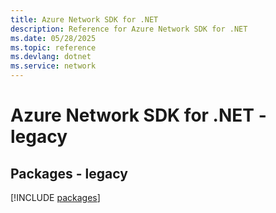 ```yaml
---
title: Azure Network SDK for .NET
description: Reference for Azure Network SDK for .NET
ms.date: 05/28/2025
ms.topic: reference
ms.devlang: dotnet
ms.service: network
---
```

# Azure Network SDK for .NET - legacy
## Packages - legacy
[!INCLUDE [packages](network-index.md)]